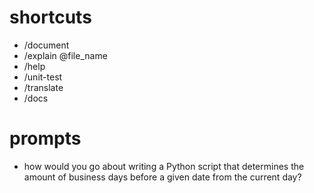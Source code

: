 # shortcuts
- /document
- /explain @file_name
- /help
- /unit-test
- /translate
- /docs

# prompts
- how would you go about writing a Python script that determines the amount of business days before a given date from the current day?
